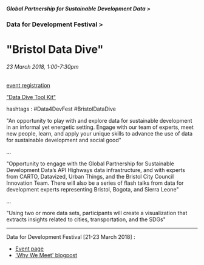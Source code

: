 ##### Global Partnership for Sustainable Development Data >
### Data for Development Festival >
# "Bristol Data Dive"
###### 23 March 2018, 1:00-7:30pm



[event registration](http://www.data4sdgs.org/news/bristol-data-dive)

["Data Dive Tool Kit"](https://docs.google.com/document/d/1hMf09ZC892o3yZCgCd64l6i92M5lVGxmOLLk7JZDYk0/edit)

hashtags : #Data4DevFest #BristolDataDive

"An opportunity to play with and explore data for sustainable development in an informal yet energetic setting. Engage with our team of experts, meet new people, learn, and apply your unique skills to advance the use of data for sustainable development and social good"

...

"Opportunity to engage with the Global Partnership for Sustainable Development Data’s API Highways data infrastructure, and with experts from CARTO, Datavized, Urban Things, and the Bristol City Council Innovation Team. There will also be a series of flash talks from data for development experts representing Bristol, Bogota, and Sierra Leone"

...

"Using two or more data sets, participants will create a visualization that extracts insights related to cities, transportation, and the SDGs"

---
Data for Development Festival [21-23 March 2018] :

* [Event page](http://www.data4sdgs.org/news/data-development-festival)
* ['Why We Meet' blogpost](http://www.data4sdgs.org/news/thoughts-ahead-data-development-festival-why-we-meet)